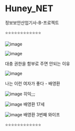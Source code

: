 # Huney_NET
정보보안산업기사-B-프로젝트


⭐⭐⭐⭐⭐⭐⭐⭐⭐⭐⭐⭐

![image](https://bbscdn.df.nexon.com/data7/commu/201801/010555_5a50f3e3b0310.png)

![image](https://th.bing.com/th/id/OIP.yJulxIGWf9yWxgg8WfdACAHaHa?w=160&h=180&c=7&r=0&o=5&pid=1.7)

대충 권한을 함부로 주면 안되는 이유

![image](https://github.com/user-attachments/assets/8ab4e1ca-9267-4bb2-8e8c-c2a80d35f883)

나는 이런 여자가 좋다 - 배영환

![image](https://tse4.mm.bing.net/th?id=OIP.UOAyzah2DyK6wGROdHAQVgAAAA&rs=1&pid=ImgDetMain)
히익;;;

![image](https://www.timeforum.co.kr/files/attach/images/77/422/994/011/e078ea716e52a6f86135c653f32bbf5d.JPG)
배영환 17세

![image](https://encrypted-tbn0.gstatic.com/images?q=tbn:ANd9GcTbazHIhgq8BPC41vNkuHrZPJGzW19KWwoO4w&s)
배영환 3번째 와이프

⭐⭐⭐⭐⭐⭐⭐⭐⭐⭐⭐⭐

